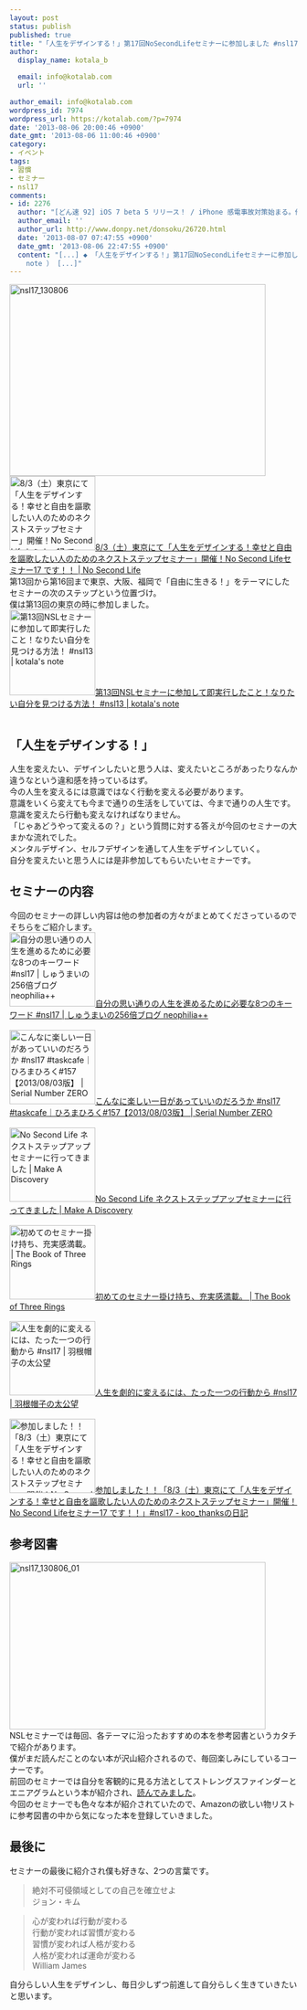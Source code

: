 ```yaml
---
layout: post
status: publish
published: true
title: "「人生をデザインする！」第17回NoSecondLifeセミナーに参加しました #nsl17"
author:
  display_name: kotala_b

  email: info@kotalab.com
  url: ''

author_email: info@kotalab.com
wordpress_id: 7974
wordpress_url: https://kotalab.com/?p=7974
date: '2013-08-06 20:00:46 +0900'
date_gmt: '2013-08-06 11:00:46 +0900'
category:
- イベント
tags:
- 習慣
- セミナー
- nsl17
comments:
- id: 2276
  author: "[どん速 92] iOS 7 beta 5 リリース！ / iPhone 感電事故対策始まる。他 | 覚醒する @CDiP"
  author_email: ''
  author_url: http://www.donpy.net/donsoku/26720.html
  date: '2013-08-07 07:47:55 +0900'
  date_gmt: '2013-08-06 22:47:55 +0900'
  content: "[...] ◆ 「人生をデザインする！」第17回NoSecondLifeセミナーに参加しました #nsl17 （ via kotala&#8217;s
    note ） [...]"
---
```

<p><img src="https://kotalab.com/wp-content/uploads/nsl17_130806-448x336.jpg" alt="nsl17_130806" width="448" height="336" class="alignnone size-large wp-image-7991" /><br />
<a href="https://www.ttcbn.net/no_second_life/archives/34827" target="_blank"><img  class="alignleft" src="https://capture.heartrails.com/150x130?https://www.ttcbn.net/no_second_life/archives/34827" alt="8/3（土）東京にて「人生をデザインする！幸せと自由を謳歌したい人のためのネクストステップセミナー」開催！No Second Lifeセミナー17 です！！ | No Second Life" width="150" height="130" /></a><a href="https://www.ttcbn.net/no_second_life/archives/34827" target="_blank">8/3（土）東京にて「人生をデザインする！幸せと自由を謳歌したい人のためのネクストステップセミナー」開催！No Second Lifeセミナー17 です！！ | No Second Life</a><a href="https://b.hatena.ne.jp/entry/https://www.ttcbn.net/no_second_life/archives/34827" target="_blank"><img border="0" src="https://b.hatena.ne.jp/entry/image/https://www.ttcbn.net/no_second_life/archives/34827" alt="" /></a><br style="clear:both;" />第13回から第16回まで東京、大阪、福岡で「自由に生きる！」をテーマにしたセミナーの次のステップという位置づけ。<br />
僕は第13回の東京の時に参加しました。<br />
<a href="https://kotalab.com/nsl-13" target="_blank"><img  class="alignleft" src="https://kotalab.com/wp-content/uploads/slooProImg_20130401222745.jpg" alt="第13回NSLセミナーに参加して即実行したこと！なりたい自分を見つける方法！ #nsl13 | kotala's note" width="150" /></a><a href="https://kotalab.com/nsl-13" target="_blank">第13回NSLセミナーに参加して即実行したこと！なりたい自分を見つける方法！ #nsl13 | kotala's note</a><br style="clear:both;" /><br />
</p>
<!--more-->
<h2>「人生をデザインする！」</h2>
<p>人生を変えたい、デザインしたいと思う人は、変えたいところがあったりなんか違うなという違和感を持っているはず。<br />
今の人生を変えるには意識ではなく行動を変える必要があります。<br />
意識をいくら変えても今まで通りの生活をしていては、今まで通りの人生です。<br />
意識を変えたら行動も変えなければなりません。<br />
「じゃあどうやって変えるの？」という質問に対する答えが今回のセミナーの大まかな流れでした。<br />
メンタルデザイン、セルフデザインを通して人生をデザインしていく。<br />
自分を変えたいと思う人には是非参加してもらいたいセミナーです。</p>
<h2>セミナーの内容</h2>
<p>今回のセミナーの詳しい内容は他の参加者の方々がまとめてくださっているのでそちらをご紹介します。<br />
<a href="http://shumaiblog.com/event-report-no-second-life-seminar-17th-aug-03-2013/?utm_source=feedburner&utm_medium=feed&utm_campaign=Feed%3A+netnavi%2Fminor+(%E3%81%AD%E3%81%A8%E3%81%AA%E3%81%B3+-+%E3%83%9E%E3%82%A4%E3%83%8A%E3%83%BC%E3%81%AA%E8%A8%98%E4%BA%8B)" target="_blank"><img  class="alignleft" src="https://capture.heartrails.com/150x130?http://shumaiblog.com/event-report-no-second-life-seminar-17th-aug-03-2013/?utm_source=feedburner&utm_medium=feed&utm_campaign=Feed%3A+netnavi%2Fminor+(%E3%81%AD%E3%81%A8%E3%81%AA%E3%81%B3+-+%E3%83%9E%E3%82%A4%E3%83%8A%E3%83%BC%E3%81%AA%E8%A8%98%E4%BA%8B)" alt="自分の思い通りの人生を進めるために必要な8つのキーワード #nsl17 | しゅうまいの256倍ブログ neophilia++" width="150" height="130" /></a><a href="http://shumaiblog.com/event-report-no-second-life-seminar-17th-aug-03-2013/?utm_source=feedburner&utm_medium=feed&utm_campaign=Feed%3A+netnavi%2Fminor+(%E3%81%AD%E3%81%A8%E3%81%AA%E3%81%B3+-+%E3%83%9E%E3%82%A4%E3%83%8A%E3%83%BC%E3%81%AA%E8%A8%98%E4%BA%8B)" target="_blank">自分の思い通りの人生を進めるために必要な8つのキーワード #nsl17 | しゅうまいの256倍ブログ neophilia++</a><a href="https://b.hatena.ne.jp/entry/http://shumaiblog.com/event-report-no-second-life-seminar-17th-aug-03-2013/?utm_source=feedburner&utm_medium=feed&utm_campaign=Feed%3A+netnavi%2Fminor+(%E3%81%AD%E3%81%A8%E3%81%AA%E3%81%B3+-+%E3%83%9E%E3%82%A4%E3%83%8A%E3%83%BC%E3%81%AA%E8%A8%98%E4%BA%8B)" target="_blank"><img border="0" src="https://b.hatena.ne.jp/entry/image/http://shumaiblog.com/event-report-no-second-life-seminar-17th-aug-03-2013/?utm_source=feedburner&utm_medium=feed&utm_campaign=Feed%3A+netnavi%2Fminor+(%E3%81%AD%E3%81%A8%E3%81%AA%E3%81%B3+-+%E3%83%9E%E3%82%A4%E3%83%8A%E3%83%BC%E3%81%AA%E8%A8%98%E4%BA%8B)" alt="" /></a><br style="clear:both;" /><br />
<a href="http://hiroma20.com/20130803/hiromahiroku-157.html" target="_blank"><img  class="alignleft" src="https://capture.heartrails.com/150x130?http://hiroma20.com/20130803/hiromahiroku-157.html" alt="こんなに楽しい一日があっていいのだろうか #nsl17 #taskcafe｜ひろまひろく#157【2013/08/03版】 | Serial Number ZERO" width="150" height="130" /></a><a href="http://hiroma20.com/20130803/hiromahiroku-157.html" target="_blank">こんなに楽しい一日があっていいのだろうか #nsl17 #taskcafe｜ひろまひろく#157【2013/08/03版】 | Serial Number ZERO</a><a href="https://b.hatena.ne.jp/entry/http://hiroma20.com/20130803/hiromahiroku-157.html" target="_blank"><img border="0" src="https://b.hatena.ne.jp/entry/image/http://hiroma20.com/20130803/hiromahiroku-157.html" alt="" /></a><br style="clear:both;" /><br />
<a href="http://onemats.com/2013/08/05/nosecondlife-nextstep/" target="_blank"><img  class="alignleft" src="https://capture.heartrails.com/150x130?http://onemats.com/2013/08/05/nosecondlife-nextstep/" alt="No Second Life ネクストステップアップセミナーに行ってきました | Make A Discovery" width="150" height="130" /></a><a href="http://onemats.com/2013/08/05/nosecondlife-nextstep/" target="_blank">No Second Life ネクストステップアップセミナーに行ってきました | Make A Discovery</a><a href="https://b.hatena.ne.jp/entry/http://onemats.com/2013/08/05/nosecondlife-nextstep/" target="_blank"><img border="0" src="https://b.hatena.ne.jp/entry/image/http://onemats.com/2013/08/05/nosecondlife-nextstep/" alt="" /></a><br style="clear:both;" /><br />
<a href="http://sanrinsya.sakura.ne.jp/detabase/archives/3052?fb_source=pubv1" target="_blank"><img  class="alignleft" src="https://capture.heartrails.com/150x130?http://sanrinsya.sakura.ne.jp/detabase/archives/3052?fb_source=pubv1" alt="初めてのセミナー掛け持ち、充実感満載。 | The Book of Three Rings" width="150" height="130" /></a><a href="http://sanrinsya.sakura.ne.jp/detabase/archives/3052?fb_source=pubv1" target="_blank">初めてのセミナー掛け持ち、充実感満載。 | The Book of Three Rings</a><a href="https://b.hatena.ne.jp/entry/http://sanrinsya.sakura.ne.jp/detabase/archives/3052?fb_source=pubv1" target="_blank"><img border="0" src="https://b.hatena.ne.jp/entry/image/http://sanrinsya.sakura.ne.jp/detabase/archives/3052?fb_source=pubv1" alt="" /></a><br style="clear:both;" /><br />
<a href="http://www.jmuto.info/2013/08/to-dramatically-change-your-life-from-the-action-of-only-one.html" target="_blank"><img  class="alignleft" src="https://capture.heartrails.com/150x130?http://www.jmuto.info/2013/08/to-dramatically-change-your-life-from-the-action-of-only-one.html" alt="人生を劇的に変えるには、たった一つの行動から #nsl17 | 羽根帽子の太公望" width="150" height="130" /></a><a href="http://www.jmuto.info/2013/08/to-dramatically-change-your-life-from-the-action-of-only-one.html" target="_blank">人生を劇的に変えるには、たった一つの行動から #nsl17 | 羽根帽子の太公望</a><a href="https://b.hatena.ne.jp/entry/http://www.jmuto.info/2013/08/to-dramatically-change-your-life-from-the-action-of-only-one.html" target="_blank"><img border="0" src="https://b.hatena.ne.jp/entry/image/http://www.jmuto.info/2013/08/to-dramatically-change-your-life-from-the-action-of-only-one.html" alt="" /></a><br style="clear:both;" /><br />
<a href="https://d.hatena.ne.jp/koo_thanks/20130804/1375579704" target="_blank"><img  class="alignleft" src="https://capture.heartrails.com/150x130?https://d.hatena.ne.jp/koo_thanks/20130804/1375579704" alt="参加しました！！「8/3（土）東京にて「人生をデザインする！幸せと自由を謳歌したい人のためのネクストステップセミナー」開催！No Second Lifeセミナー17 です！！」#nsl17 - koo_thanksの日記" width="150" height="130" /></a><a href="https://d.hatena.ne.jp/koo_thanks/20130804/1375579704" target="_blank">参加しました！！「8/3（土）東京にて「人生をデザインする！幸せと自由を謳歌したい人のためのネクストステップセミナー」開催！No Second Lifeセミナー17 です！！」#nsl17 - koo_thanksの日記</a><a href="https://b.hatena.ne.jp/entry/https://d.hatena.ne.jp/koo_thanks/20130804/1375579704" target="_blank"><img border="0" src="https://b.hatena.ne.jp/entry/image/https://d.hatena.ne.jp/koo_thanks/20130804/1375579704" alt="" /></a><br style="clear:both;" /></p>
<h2>参考図書</h2>
<p><img src="https://kotalab.com/wp-content/uploads/nsl17_130806_01-448x293.jpg" alt="nsl17_130806_01" width="448" height="293" class="alignnone size-large wp-image-7990" /><br />
NSLセミナーでは毎回、各テーマに沿ったおすすめの本を参考図書というカタチで紹介があります。<br />
僕がまだ読んだことのない本が沢山紹介されるので、毎回楽しみにしているコーナーです。<br />
前回のセミナーでは自分を客観的に見る方法としてストレングスファインダーとエニアグラムという本が紹介され、<a href="https://kotalab.com/books-eniagram-strengthsfinder" title="自分を客観的な視点で見る。2冊の本から導き出した本当の自分の姿" target="_blank">読んでみました</a>。<br />
今回のセミナーでも色々な本が紹介されていたので、Amazonの欲しい物リストに参考図書の中から気になった本を登録していきました。</p>
<h2>最後に</h2>
<p>セミナーの最後に紹介され僕も好きな、2つの言葉です。</p>
<blockquote><p>絶対不可侵領域としての自己を確立せよ<br />
ジョン・キム</p></blockquote>
<blockquote><p>心が変われば行動が変わる<br />
行動が変われば習慣が変わる<br />
習慣が変われば人格が変わる<br />
人格が変われば運命が変わる<br />
William James</p></blockquote>
<p>自分らしい人生をデザインし、毎日少しずつ前進して自分らしく生きていきたいと思います。</p>
